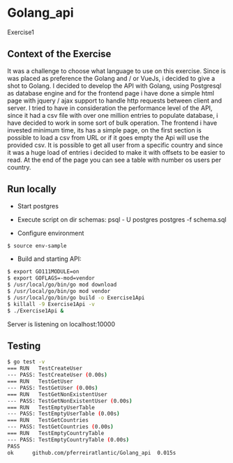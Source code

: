 # Golang_api
Exercise1

## Context of the Exercise

It was a challenge to choose what language to use on this exercise.
Since is was placed as preference the Golang and / or VueJs, i decided to give a shot to Golang.
I decided to develop the API with Golang, using Postgresql as database engine and for the frontend 
page i have done a simple html page with jquery / ajax support to handle http requests between client
and server.
I tried to have in consideration the performance level of the API, since it had a csv file with over 
one million entries to populate database, i have decided to work in some sort of bulk operation. 
The frontend i have invested minimum time, its has a simple page, on the first section is possible to load
a csv from URL or if it goes empty the Api will use the provided csv. It is possible to get all user from a specific
country and since it was a huge load of entries i decided to make it with offsets to be easier to read.
At the end of the page you can see a table with number os users per country.





## Run locally

- Start postgres
- Execute script on dir schemas:
	psql - U postgres postgres -f schema.sql

- Configure environment

``` bash
$ source env-sample
```

- Build and starting API:

```bash
$ export GO111MODULE=on
$ export GOFLAGS=-mod=vendor
$ /usr/local/go/bin/go mod download
$ /usr/local/go/bin/go mod vendor
$ /usr/local/go/bin/go build -o Exercise1Api
$ killall -9 Exercise1Api -v
$ ./Exercise1Api &
```

Server is listening on localhost:10000

## Testing

```bash
$ go test -v
=== RUN   TestCreateUser
--- PASS: TestCreateUser (0.00s)
=== RUN   TestGetUser
--- PASS: TestGetUser (0.00s)
=== RUN   TestGetNonExistentUser
--- PASS: TestGetNonExistentUser (0.00s)
=== RUN   TestEmptyUserTable
--- PASS: TestEmptyUserTable (0.00s)
=== RUN   TestGetCountries
--- PASS: TestGetCountries (0.00s)
=== RUN   TestEmptyCountryTable
--- PASS: TestEmptyCountryTable (0.00s)
PASS
ok  	github.com/pferreiratlantic/Golang_api	0.015s

```

